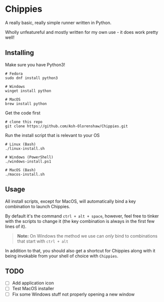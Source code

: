 # Chippies

A really basic, really simple runner written in Python.

Wholly unfeatureful and mostly written for my own use - it does work pretty well!

## Installing

Make sure you have Python3!
```nu-script
# Fedora
sudo dnf install python3

# Windows 
winget install python

# MacOS
brew install python
```
Get the code first
```nu-script
# clone this repo
git clone https://github.com/Ash-Olorenshaw/Chippies.git
```
Run the install script that is relevant to your OS
```nu-script
# Linux (Bash)
./linux-install.sh

# Windows (PowerShell)
./windows-install.ps1

# MacOS (Bash)
./macos-install.sh
```
## Usage

All install scripts, except for MacOS, will automatically bind a key combination to launch Chippies.

By default it's the command `ctrl + alt + space`, however, feel free to tinker with the scripts to change it (the key combination is always in the first few lines of it).

> **Note:** On Windows the method we use can *only* bind to combinations that start with `ctrl + alt`

In addition to that, you should also get a shortcut for Chippies along with it being invokable from your shell of choice with `Chippies`.

## TODO

* [ ] Add application icon
* [ ] Test MacOS installer
* [ ] Fix some Windows stuff not properly opening a new window
